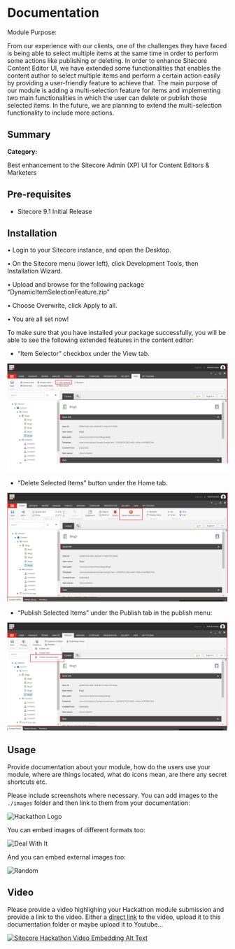 # Documentation

Module Purpose:

From our experience with our clients, one of the challenges they have faced is being able to select multiple items at the same time in order to perform some actions like publishing or deleting.
In order to enhance Sitecore Content Editor UI, we have extended some functionalities that enables the content author to select multiple items and perform a certain action easily by providing a user-friendly feature to achieve that.
The main purpose of our module is adding a multi-selection feature for items and implementing two main functionalities in which the user can delete or publish those selected items.
In the future, we are planning to extend the multi-selection functionality to include more actions.


## Summary

**Category:** 

Best enhancement to the Sitecore Admin (XP) UI for Content Editors & Marketers

## Pre-requisites

- Sitecore 9.1 Initial Release

## Installation

•	Login to your Sitecore instance, and open the Desktop. 

•	On the Sitecore menu (lower left), click Development Tools, then Installation Wizard.

•	Upload and browse for the following package “DynamicItemSelectionFeature.zip”

•	Choose Overwrite, click Apply to all.

•	You are all set now!

To make sure that you have installed your package successfully, you will be able to see the following extended features in the content editor:

- “Item Selector” checkbox under the View tab.

![Hackathon Logo](images/ItemSelectorCheckbox.png?raw=true "Item Selector Checkbox")

- “Delete Selected Items” button under the Home tab.

![Hackathon Logo](images/DeleteSelectedItems.png?raw=true "Delete Selected Items Button")

- “Publish Selected Items” under the Publish tab in the publish menu:

![Hackathon Logo](images/PublishSelectedItems.png?raw=true "Publish Selected Items Button")

## Usage

Provide documentation  about your module, how do the users use your module, where are things located, what do icons mean, are there any secret shortcuts etc.

Please include screenshots where necessary. You can add images to the `./images` folder and then link to them from your documentation:

![Hackathon Logo](images/hackathon.png?raw=true "Hackathon Logo")

You can embed images of different formats too:

![Deal With It](images/deal-with-it.gif?raw=true "Deal With It")

And you can embed external images too:

![Random](https://placeimg.com/480/240/any "Random")

## Video

Please provide a video highlighing your Hackathon module submission and provide a link to the video. Either a [direct link](https://www.youtube.com/watch?v=EpNhxW4pNKk) to the video, upload it to this documentation folder or maybe upload it to Youtube...

[![Sitecore Hackathon Video Embedding Alt Text](https://img.youtube.com/vi/EpNhxW4pNKk/0.jpg)](https://www.youtube.com/watch?v=EpNhxW4pNKk)
